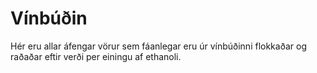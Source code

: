 # Vínbúðin

Hér eru allar áfengar vörur sem fáanlegar eru úr vínbúðinni flokkaðar og raðaðar eftir verði per einingu af ethanoli.